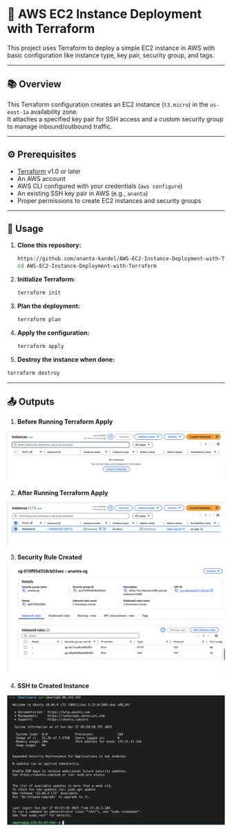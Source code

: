 # 🚀 AWS EC2 Instance Deployment with Terraform

This project uses Terraform to deploy a simple EC2 instance in AWS with basic configuration like instance type, key pair, security group, and tags.

---

## 📚 Overview

This Terraform configuration creates an EC2 instance (`t3.micro`) in the `us-east-1a` availability zone.  
It attaches a specified key pair for SSH access and a custom security group to manage inbound/outbound traffic.

---

## ⚙️ Prerequisites

- [Terraform](https://developer.hashicorp.com/terraform/downloads) v1.0 or later
- An AWS account
- AWS CLI configured with your credentials (`aws configure`)
- An existing SSH key pair in AWS (e.g., `ananta`)
- Proper permissions to create EC2 instances and security groups

---

## 🚀 Usage

1. **Clone this repository:**
   ```bash
   https://github.com/ananta-kandel/AWS-EC2-Instance-Deployment-with-Terraform
   cd AWS-EC2-Instance-Deployment-with-Terraform
2. **Initialize Terraform:**
   ```bash
   terraform init
2. **Plan the deployment:**
   ```bash
   terraform plan
3. **Apply the configuration:**
   ```bash
   terraform apply
4.  **Destroy the instance when done:**
   ```bash
   terraform destroy
   ```

---

## 📤 Outputs

1. **Before Running Terraform Apply**
   
![description](Images/BeforeRunningTerraformApply.png)

2. **After Running Terraform Apply**
 
![description](Images/AfterRunnigTerraformApply.png)

3. **Security Rule Created**

![description](Images/SecurityRuleCreated.png)

4. **SSH to Created Instance**

![description](Images/SSHtoCreatedInstance.png)
